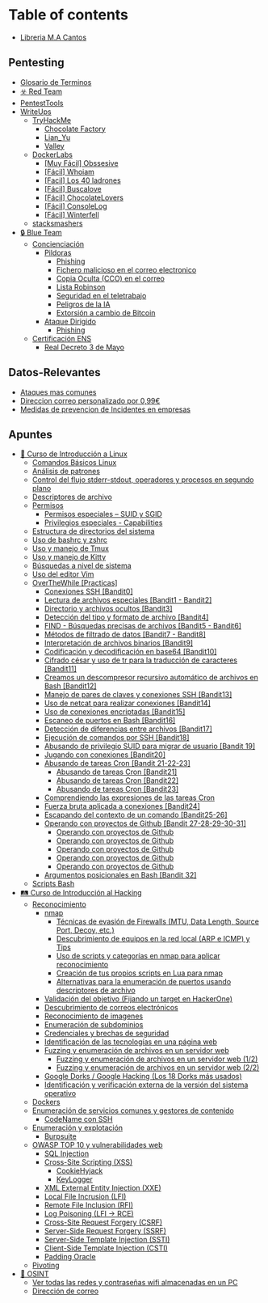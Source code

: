 # Table of contents

* [Libreria M.A Cantos](README.md)

## Pentesting

* [Glosario de Terminos](pentesting/glosario-de-terminos.md)
* [☣️ Red Team](pentesting/red-team.md)
* [PentestTools](pentesting/pentesttools.md)
* [WriteUps](pentesting/writeups/README.md)
  * [TryHackMe](pentesting/writeups/tryhackme/README.md)
    * [Chocolate Factory](pentesting/writeups/tryhackme/chocolate-factory.md)
    * [Lian\_Yu](pentesting/writeups/tryhackme/lian_yu.md)
    * [Valley](pentesting/writeups/tryhackme/valley.md)
  * [DockerLabs](pentesting/writeups/dockerlabs/README.md)
    * [\[Muy Fácil\] Obssesive](pentesting/writeups/dockerlabs/muy-facil-obssesive.md)
    * [\[Fácil\] Whoiam](pentesting/writeups/dockerlabs/facil-whoiam.md)
    * [\[Facil\] Los 40 ladrones](pentesting/writeups/dockerlabs/facil-los-40-ladrones.md)
    * [\[Fácil\] Buscalove](pentesting/writeups/dockerlabs/facil-buscalove.md)
    * [\[Fácil\] ChocolateLovers](pentesting/writeups/dockerlabs/facil-chocolatelovers.md)
    * [\[Fácil\] ConsoleLog](pentesting/writeups/dockerlabs/facil-consolelog.md)
    * [\[Fácil\] Winterfell](pentesting/writeups/dockerlabs/facil-winterfell.md)
  * [stacksmashers](pentesting/writeups/stacksmashers.md)
* [🔒 Blue Team](pentesting/blue-team/README.md)
  * [Concienciación](pentesting/blue-team/concienciacion/README.md)
    * [Pildoras](pentesting/blue-team/concienciacion/pildoras/README.md)
      * [Phishing](pentesting/blue-team/concienciacion/pildoras/phishing.md)
      * [Fichero malicioso en el correo electronico](pentesting/blue-team/concienciacion/pildoras/fichero-malicioso-en-el-correo-electronico.md)
      * [Copia Oculta (CCO) en el correo](pentesting/blue-team/concienciacion/pildoras/copia-oculta-cco-en-el-correo.md)
      * [Lista Robinson](pentesting/blue-team/concienciacion/pildoras/lista-robinson.md)
      * [Seguridad en el teletrabajo](pentesting/blue-team/concienciacion/pildoras/seguridad-en-el-teletrabajo.md)
      * [Peligros de la IA](pentesting/blue-team/concienciacion/pildoras/peligros-de-la-ia.md)
      * [Extorsión a cambio de Bitcoin](pentesting/blue-team/concienciacion/pildoras/extorsion-a-cambio-de-bitcoin.md)
    * [Ataque Dirigido](pentesting/blue-team/concienciacion/ataque-dirigido/README.md)
      * [Phishing](pentesting/blue-team/concienciacion/ataque-dirigido/phishing.md)
  * [Certificación ENS](pentesting/blue-team/certificacion-ens/README.md)
    * [Real Decreto 3 de Mayo](pentesting/blue-team/certificacion-ens/real-decreto-3-de-mayo.md)

## Datos-Relevantes

* [Ataques mas comunes](datos-relevantes/ataques-mas-comunes.md)
* [Direccion correo personalizado por 0,99€](datos-relevantes/direccion-correo-personalizado-por-0-99eur.md)
* [Medidas de prevencion de Incidentes en empresas](datos-relevantes/medidas-de-prevencion-de-incidentes-en-empresas.md)

## Apuntes

* [🎴 Curso de Introducción a Linux](apuntes/curso-de-introduccion-a-linux/README.md)
  * [Comandos Básicos Linux](apuntes/curso-de-introduccion-a-linux/comandos-basicos-linux.md)
  * [Análisis de patrones](apuntes/curso-de-introduccion-a-linux/analisis-de-patrones.md)
  * [Control del flujo stderr-stdout, operadores y procesos en segundo plano](apuntes/curso-de-introduccion-a-linux/control-del-flujo-stderr-stdout-operadores-y-procesos-en-segundo-plano.md)
  * [Descriptores de archivo](apuntes/curso-de-introduccion-a-linux/descriptores-de-archivo.md)
  * [Permisos](apuntes/curso-de-introduccion-a-linux/permisos/README.md)
    * [Permisos especiales – SUID y SGID](apuntes/curso-de-introduccion-a-linux/permisos/permisos-especiales-suid-y-sgid.md)
    * [Privilegios especiales - Capabilities](apuntes/curso-de-introduccion-a-linux/permisos/privilegios-especiales-capabilities.md)
  * [Estructura de directorios del sistema](apuntes/curso-de-introduccion-a-linux/estructura-de-directorios-del-sistema.md)
  * [Uso de bashrc y zshrc](apuntes/curso-de-introduccion-a-linux/uso-de-bashrc-y-zshrc.md)
  * [Uso y manejo de Tmux](apuntes/curso-de-introduccion-a-linux/uso-y-manejo-de-tmux.md)
  * [Uso y manejo de Kitty](apuntes/curso-de-introduccion-a-linux/uso-y-manejo-de-kitty.md)
  * [Búsquedas a nivel de sistema](apuntes/curso-de-introduccion-a-linux/busquedas-a-nivel-de-sistema.md)
  * [Uso del editor Vim](apuntes/curso-de-introduccion-a-linux/uso-del-editor-vim.md)
  * [OverTheWhile \[Practicas\]](apuntes/curso-de-introduccion-a-linux/overthewhile-practicas/README.md)
    * [Conexiones SSH \[Bandit0\]](apuntes/curso-de-introduccion-a-linux/overthewhile-practicas/conexiones-ssh-bandit0.md)
    * [Lectura de archivos especiales \[Bandit1 - Bandit2\]](apuntes/curso-de-introduccion-a-linux/overthewhile-practicas/lectura-de-archivos-especiales-bandit1-bandit2.md)
    * [Directorio y archivos ocultos \[Bandit3\]](apuntes/curso-de-introduccion-a-linux/overthewhile-practicas/directorio-y-archivos-ocultos-bandit3.md)
    * [Detección del tipo y formato de archivo \[Bandit4\]](apuntes/curso-de-introduccion-a-linux/overthewhile-practicas/deteccion-del-tipo-y-formato-de-archivo-bandit4.md)
    * [FIND - Búsquedas precisas de archivos \[Bandit5 - Bandit6\]](apuntes/curso-de-introduccion-a-linux/overthewhile-practicas/find-busquedas-precisas-de-archivos-bandit5-bandit6.md)
    * [Métodos de filtrado de datos \[Bandit7 - Bandit8\]](apuntes/curso-de-introduccion-a-linux/overthewhile-practicas/metodos-de-filtrado-de-datos-bandit7-bandit8.md)
    * [Interpretación de archivos binarios \[Bandit9\]](apuntes/curso-de-introduccion-a-linux/overthewhile-practicas/interpretacion-de-archivos-binarios-bandit9.md)
    * [Codificación y decodificación en base64 \[Bandit10\]](apuntes/curso-de-introduccion-a-linux/overthewhile-practicas/codificacion-y-decodificacion-en-base64-bandit10.md)
    * [Cifrado césar y uso de tr para la traducción de caracteres \[Bandit11\]](apuntes/curso-de-introduccion-a-linux/overthewhile-practicas/cifrado-cesar-y-uso-de-tr-para-la-traduccion-de-caracteres-bandit11.md)
    * [Creamos un descompresor recursivo automático de archivos en Bash \[Bandit12\]](apuntes/curso-de-introduccion-a-linux/overthewhile-practicas/creamos-un-descompresor-recursivo-automatico-de-archivos-en-bash-bandit12.md)
    * [Manejo de pares de claves y conexiones SSH \[Bandit13\]](apuntes/curso-de-introduccion-a-linux/overthewhile-practicas/manejo-de-pares-de-claves-y-conexiones-ssh-bandit13.md)
    * [Uso de netcat para realizar conexiones \[Bandit14\]](apuntes/curso-de-introduccion-a-linux/overthewhile-practicas/uso-de-netcat-para-realizar-conexiones-bandit14.md)
    * [Uso de conexiones encriptadas \[Bandit15\]](apuntes/curso-de-introduccion-a-linux/overthewhile-practicas/uso-de-conexiones-encriptadas-bandit15.md)
    * [Escaneo de puertos en Bash \[Bandit16\]](apuntes/curso-de-introduccion-a-linux/overthewhile-practicas/escaneo-de-puertos-en-bash-bandit16.md)
    * [Detección de diferencias entre archivos \[Bandit17\]](apuntes/curso-de-introduccion-a-linux/overthewhile-practicas/deteccion-de-diferencias-entre-archivos-bandit17.md)
    * [Ejecución de comandos por SSH \[Bandit18\]](apuntes/curso-de-introduccion-a-linux/overthewhile-practicas/ejecucion-de-comandos-por-ssh-bandit18.md)
    * [Abusando de privilegio SUID para migrar de usuario \[Bandit 19\]](apuntes/curso-de-introduccion-a-linux/overthewhile-practicas/abusando-de-privilegio-suid-para-migrar-de-usuario-bandit-19.md)
    * [Jugando con conexiones \[Bandit20\]](apuntes/curso-de-introduccion-a-linux/overthewhile-practicas/jugando-con-conexiones-bandit20.md)
    * [Abusando de tareas Cron \[Bandit 21-22-23\]](apuntes/curso-de-introduccion-a-linux/overthewhile-practicas/abusando-de-tareas-cron-bandit-21-22-23/README.md)
      * [Abusando de tareas Cron \[Bandit21\]](apuntes/curso-de-introduccion-a-linux/overthewhile-practicas/abusando-de-tareas-cron-bandit-21-22-23/abusando-de-tareas-cron-bandit21.md)
      * [Abusando de tareas Cron \[Bandit22\]](apuntes/curso-de-introduccion-a-linux/overthewhile-practicas/abusando-de-tareas-cron-bandit-21-22-23/abusando-de-tareas-cron-bandit22.md)
      * [Abusando de tareas Cron \[Bandit23\]](apuntes/curso-de-introduccion-a-linux/overthewhile-practicas/abusando-de-tareas-cron-bandit-21-22-23/abusando-de-tareas-cron-bandit23.md)
    * [Comprendiendo las expresiones de las tareas Cron](apuntes/curso-de-introduccion-a-linux/overthewhile-practicas/comprendiendo-las-expresiones-de-las-tareas-cron.md)
    * [Fuerza bruta aplicada a conexiones \[Bandit24\]](apuntes/curso-de-introduccion-a-linux/overthewhile-practicas/fuerza-bruta-aplicada-a-conexiones-bandit24.md)
    * [Escapando del contexto de un comando \[Bandit25-26\]](apuntes/curso-de-introduccion-a-linux/overthewhile-practicas/escapando-del-contexto-de-un-comando-bandit25-26.md)
    * [Operando con proyectos de Github \[Bandit 27-28-29-30-31\]](apuntes/curso-de-introduccion-a-linux/overthewhile-practicas/operando-con-proyectos-de-github-bandit-27-28-29-30-31/README.md)
      * [Operando con proyectos de Github](apuntes/curso-de-introduccion-a-linux/overthewhile-practicas/operando-con-proyectos-de-github-bandit-27-28-29-30-31/operando-con-proyectos-de-github.md)
      * [Operando con proyectos de Github](apuntes/curso-de-introduccion-a-linux/overthewhile-practicas/operando-con-proyectos-de-github-bandit-27-28-29-30-31/operando-con-proyectos-de-github-1.md)
      * [Operando con proyectos de Github](apuntes/curso-de-introduccion-a-linux/overthewhile-practicas/operando-con-proyectos-de-github-bandit-27-28-29-30-31/operando-con-proyectos-de-github-2.md)
      * [Operando con proyectos de Github](apuntes/curso-de-introduccion-a-linux/overthewhile-practicas/operando-con-proyectos-de-github-bandit-27-28-29-30-31/operando-con-proyectos-de-github-3.md)
      * [Operando con proyectos de Github](apuntes/curso-de-introduccion-a-linux/overthewhile-practicas/operando-con-proyectos-de-github-bandit-27-28-29-30-31/operando-con-proyectos-de-github-4.md)
    * [Argumentos posicionales en Bash \[Bandit 32\]](apuntes/curso-de-introduccion-a-linux/overthewhile-practicas/argumentos-posicionales-en-bash-bandit-32.md)
  * [Scripts Bash](apuntes/curso-de-introduccion-a-linux/scripts-bash.md)
* [🛤️ Curso de Introducción al Hacking](apuntes/curso-de-introduccion-al-hacking/README.md)
  * [Reconocimiento](apuntes/curso-de-introduccion-al-hacking/reconocimiento/README.md)
    * [nmap](apuntes/curso-de-introduccion-al-hacking/reconocimiento/nmap/README.md)
      * [Técnicas de evasión de Firewalls (MTU, Data Length, Source Port, Decoy, etc.)](apuntes/curso-de-introduccion-al-hacking/reconocimiento/nmap/tecnicas-de-evasion-de-firewalls-mtu-data-length-source-port-decoy-etc..md)
      * [Descubrimiento de equipos en la red local (ARP e ICMP) y Tips](apuntes/curso-de-introduccion-al-hacking/reconocimiento/nmap/descubrimiento-de-equipos-en-la-red-local-arp-e-icmp-y-tips.md)
      * [Uso de scripts y categorías en nmap para aplicar reconocimiento](apuntes/curso-de-introduccion-al-hacking/reconocimiento/nmap/uso-de-scripts-y-categorias-en-nmap-para-aplicar-reconocimiento.md)
      * [Creación de tus propios scripts en Lua para nmap](apuntes/curso-de-introduccion-al-hacking/reconocimiento/nmap/creacion-de-tus-propios-scripts-en-lua-para-nmap.md)
      * [Alternativas para la enumeración de puertos usando descriptores de archivo](apuntes/curso-de-introduccion-al-hacking/reconocimiento/nmap/alternativas-para-la-enumeracion-de-puertos-usando-descriptores-de-archivo.md)
    * [Validación del objetivo (Fijando un target en HackerOne)](apuntes/curso-de-introduccion-al-hacking/reconocimiento/validacion-del-objetivo-fijando-un-target-en-hackerone.md)
    * [Descubrimiento de correos electrónicos](apuntes/curso-de-introduccion-al-hacking/reconocimiento/descubrimiento-de-correos-electronicos.md)
    * [Reconocimiento de imagenes](apuntes/curso-de-introduccion-al-hacking/reconocimiento/reconocimiento-de-imagenes.md)
    * [Enumeración de subdominios](apuntes/curso-de-introduccion-al-hacking/reconocimiento/enumeracion-de-subdominios.md)
    * [Credenciales y brechas de seguridad](apuntes/curso-de-introduccion-al-hacking/reconocimiento/credenciales-y-brechas-de-seguridad.md)
    * [Identificación de las tecnologías en una página web](apuntes/curso-de-introduccion-al-hacking/reconocimiento/identificacion-de-las-tecnologias-en-una-pagina-web.md)
    * [Fuzzing y enumeración de archivos en un servidor web](apuntes/curso-de-introduccion-al-hacking/reconocimiento/fuzzing-y-enumeracion-de-archivos-en-un-servidor-web/README.md)
      * [Fuzzing y enumeración de archivos en un servidor web (1/2)](apuntes/curso-de-introduccion-al-hacking/reconocimiento/fuzzing-y-enumeracion-de-archivos-en-un-servidor-web/fuzzing-y-enumeracion-de-archivos-en-un-servidor-web-1-2.md)
      * [Fuzzing y enumeración de archivos en un servidor web (2/2)](apuntes/curso-de-introduccion-al-hacking/reconocimiento/fuzzing-y-enumeracion-de-archivos-en-un-servidor-web/fuzzing-y-enumeracion-de-archivos-en-un-servidor-web-2-2.md)
    * [Google Dorks / Google Hacking (Los 18 Dorks más usados)](apuntes/curso-de-introduccion-al-hacking/reconocimiento/google-dorks-google-hacking-los-18-dorks-mas-usados.md)
    * [Identificación y verificación externa de la versión del sistema operativo](apuntes/curso-de-introduccion-al-hacking/reconocimiento/identificacion-y-verificacion-externa-de-la-version-del-sistema-operativo.md)
  * [Dockers](apuntes/curso-de-introduccion-al-hacking/dockers.md)
  * [Enumeración de servicios comunes y gestores de contenido](apuntes/curso-de-introduccion-al-hacking/enumeracion-de-servicios-comunes-y-gestores-de-contenido/README.md)
    * [CodeName con SSH](apuntes/curso-de-introduccion-al-hacking/enumeracion-de-servicios-comunes-y-gestores-de-contenido/codename-con-ssh.md)
  * [Enumeración y explotación](apuntes/curso-de-introduccion-al-hacking/enumeracion-y-explotacion/README.md)
    * [Burpsuite](apuntes/curso-de-introduccion-al-hacking/enumeracion-y-explotacion/burpsuite.md)
  * [OWASP TOP 10 y vulnerabilidades web](apuntes/curso-de-introduccion-al-hacking/owasp-top-10-y-vulnerabilidades-web/README.md)
    * [SQL Injection](apuntes/curso-de-introduccion-al-hacking/owasp-top-10-y-vulnerabilidades-web/sql-injection.md)
    * [Cross-Site Scripting (XSS)](apuntes/curso-de-introduccion-al-hacking/owasp-top-10-y-vulnerabilidades-web/cross-site-scripting-xss/README.md)
      * [CookieHyjack](apuntes/curso-de-introduccion-al-hacking/owasp-top-10-y-vulnerabilidades-web/cross-site-scripting-xss/cookiehyjack.md)
      * [KeyLogger](apuntes/curso-de-introduccion-al-hacking/owasp-top-10-y-vulnerabilidades-web/cross-site-scripting-xss/keylogger.md)
    * [XML External Entity Injection (XXE)](apuntes/curso-de-introduccion-al-hacking/owasp-top-10-y-vulnerabilidades-web/xml-external-entity-injection-xxe.md)
    * [Local File Incrusion (LFI)](apuntes/curso-de-introduccion-al-hacking/owasp-top-10-y-vulnerabilidades-web/local-file-incrusion-lfi.md)
    * [Remote File Inclusion (RFI)](apuntes/curso-de-introduccion-al-hacking/owasp-top-10-y-vulnerabilidades-web/remote-file-inclusion-rfi.md)
    * [Log Poisoning (LFI -> RCE)](apuntes/curso-de-introduccion-al-hacking/owasp-top-10-y-vulnerabilidades-web/log-poisoning-lfi-greater-than-rce.md)
    * [Cross-Site Request Forgery (CSRF)](apuntes/curso-de-introduccion-al-hacking/owasp-top-10-y-vulnerabilidades-web/cross-site-request-forgery-csrf.md)
    * [Server-Side Request Forgery (SSRF)](apuntes/curso-de-introduccion-al-hacking/owasp-top-10-y-vulnerabilidades-web/server-side-request-forgery-ssrf.md)
    * [Server-Side Template Injection (SSTI)](apuntes/curso-de-introduccion-al-hacking/owasp-top-10-y-vulnerabilidades-web/server-side-template-injection-ssti.md)
    * [Client-Side Template Injection (CSTI)](apuntes/curso-de-introduccion-al-hacking/owasp-top-10-y-vulnerabilidades-web/client-side-template-injection-csti.md)
    * [Padding Oracle](apuntes/curso-de-introduccion-al-hacking/owasp-top-10-y-vulnerabilidades-web/padding-oracle.md)
  * [Pivoting](apuntes/curso-de-introduccion-al-hacking/pivoting.md)
* [🔎 OSINT](apuntes/osint/README.md)
  * [Ver todas las redes y contraseñas wifi almacenadas en un PC](apuntes/osint/ver-todas-las-redes-y-contrasenas-wifi-almacenadas-en-un-pc.md)
  * [Dirección de correo](apuntes/osint/direccion-de-correo.md)
